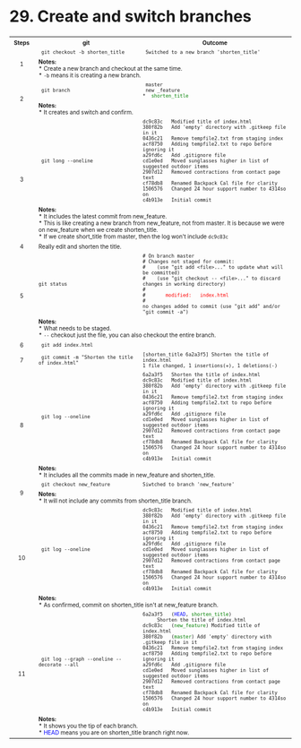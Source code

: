 # 29. Create and switch branches

<table>
  <tr>
    <th><font size="1">Steps</font></th>	
    <th><font size="1">git</font></th>	    
    <th><font size="1">Outcome</font></th>	    
  </tr>
  <tr>
   <td align="center" rowspan="2"><font size="1"> 1 </font></td>
   <td><font size="1"><code> git checkout -b shorten_title </code></font></td>
   <td><font size="1"><code> Switched to a new branch 'shorten_title' </code></font></td>   
  </tr>
  <tr>
    <td colspan="2"><font size="1">
     <b>Notes:</b></br>
     * Create a new branch and checkout at the same time. </br>
     * <code>-b</code> means it is creating a new branch. 
    </font></td>            
  </tr>  
  <tr>
   <td align="center" rowspan="2"><font size="1"> 2 </font></td>
   <td><font size="1"><code> git branch </code></font></td>
      <td><font size="1">
         <code> master </code></br>
		<code> new _feature </code></br>
         <code>* <font color="green"> shorten_title </font></code></br>
      </font></td>   
  </tr>
  <tr>
    <td colspan="2"><font size="1">
     <b>Notes:</b></br>
     * It creates and switch and confirm.
    </font></td>      
  <tr>
   <td align="center" rowspan="2"><font size="1"> 3 </font></td>
   <td><font size="1"><code> git long --oneline </code></font></td>
   <td><font size="1">
	     <code>dc9c83c &nbsp; Modified title of index.html</code></br>
	     <code>380f82b &nbsp; Add 'empty' directory with .gitkeep file in it</code></br>
	     <code>0436c21 &nbsp; Remove tempfile2.txt from staging index</code></br>
	     <code>acf8750 &nbsp; Adding tempfile2.txt to repo before ignoring it</code></br>
	     <code>a29fd6c &nbsp; Add .gitignore file</code></br>
	     <code>cd1e0ed &nbsp; Moved sunglasses higher in list of suggested outdoor items</code></br>
	     <code>2907d12 &nbsp; Removed contractions from contact page text</code></br>
	     <code>cf78db8 &nbsp; Renamed Backpack Cal file for clarity</code></br>
	     <code>1506576 &nbsp; Changed 24 hour support number to 4314so on</code></br>
		<code>c4b913e &nbsp; Initial commit</code>
   </font></td>   
  </tr>
  <tr>
    <td colspan="2"><font size="1">
     <b>Notes:</b></br>
     * It includes the latest commit from new_feature. </br>
     * This is like creating a new branch from new_feature, not from master. 
       It is because we were on new_feature when we create shorten_title. </br>   
     * If we create short_title from master, then the log won't include <code>dc9c83c</code>
    </font></td>            
  </tr>
  <tr>
   <td align="center"><font size="1"> 4 </font></td>
   <td  colspan="2"><font size="1"> Really edit and shorten the title. </font></td>
  </tr>
  <tr>
    <td align="center" rowspan="2"><font size="1">5</font></td>
    <td><font size="1"><code>git status</code></font></td>
    <td><font size="1">	  
      <code># On branch master</code></br>
      <code># Changes not staged for commit:</code></br>
      <code># &nbsp;&nbsp; (use "git add &lt;file&gt;..." to update what will be committed)</code></br>
      <code># &nbsp;&nbsp; (use "git checkout -- &lt;file&gt;..." to discard changes in working directory)</code></br>
      <code>#</code></br>
      <code># <font color="red">&nbsp;&nbsp;&nbsp;&nbsp;&nbsp; modified: &nbsp; index.html </font></code></br>
      <code># </code></br>
      <code>no changes added to commit (use "git add" and/or "git commit -a")</code>
    </font></td>        
  </tr>
  <tr>
    <td colspan="2"><font size="1">
     <b>Notes:</b></br>
     * What needs to be staged. <br>
     * <code>--</code> checkout just the file, you can also checkout the entire branch. 
    </font></td>            
  </tr>  
  <tr>
   <td align="center"><font size="1"> 6 </font></td>
   <td><font size="1"><code> git add index.html </code></font></td>
   <td><font size="1"> </font></td>
  </tr>
  <tr>
   <td align="center"><font size="1"> 7 </font></td>
   <td><font size="1"><code> git commit -m "Shorten the title of index.html" </code></font></td>
   <td><font size="1">	  
      <code>[shorten_title 6a2a3f5] Shorten the title of index.html</code><br>
      <code>1 file changed, 1 insertions(+), 1 deletions(-)</code><br>
   </font></td> 
  </tr>
  <tr>
   <td align="center" rowspan="2"><font size="1"> 8 </font></td>
   <td><font size="1"><code> git log --oneline </code></font></td>
   <td><font size="1">
	 <code>6a2a3f5 &nbsp; Shorten the title of index.html</code></br>
	 <code>dc9c83c &nbsp; Modified title of index.html</code></br>
	 <code>380f82b &nbsp; Add 'empty' directory with .gitkeep file in it</code></br>
	 <code>0436c21 &nbsp; Remove tempfile2.txt from staging index</code></br>
	 <code>acf8750 &nbsp; Adding tempfile2.txt to repo before ignoring it</code></br>
	 <code>a29fd6c &nbsp; Add .gitignore file</code></br>
	 <code>cd1e0ed &nbsp; Moved sunglasses higher in list of suggested outdoor items</code></br>
	 <code>2907d12 &nbsp; Removed contractions from contact page text</code></br>
	 <code>cf78db8 &nbsp; Renamed Backpack Cal file for clarity</code></br>
	 <code>1506576 &nbsp; Changed 24 hour support number to 4314so on</code></br>
	 <code>c4b913e &nbsp; Initial commit</code>
   </font></td>   
  </tr>
  <tr>
    <td colspan="2"><font size="1">
     <b>Notes:</b></br>
	* It includes all the commits made in new_feature and shorten_title.  
    </font></td>            
  </tr>
    
  <tr>
   <td align="center" rowspan="2"><font size="1"> 9 </font></td>
   <td><font size="1"><code> git checkout new_feature </code></font></td>
   <td><font size="1"><code>Siwtched to branch 'new_feature' </code></font></td>   

  </tr>
  <tr>
    <td colspan="2"><font size="1">
     <b>Notes:</b></br>
	* It will not include any commits from shorten_title branch.   
    </font></td>            
  </tr>
    
  <tr>
   <td align="center" rowspan="2"><font size="1"> 10 </font></td>
   <td><font size="1"><code> git log --oneline </code></font></td>
   <td><font size="1">
	 <code>dc9c83c &nbsp; Modified title of index.html</code></br>
	 <code>380f82b &nbsp; Add 'empty' directory with .gitkeep file in it</code></br>
	 <code>0436c21 &nbsp; Remove tempfile2.txt from staging index</code></br>
	 <code>acf8750 &nbsp; Adding tempfile2.txt to repo before ignoring it</code></br>
	 <code>a29fd6c &nbsp; Add .gitignore file</code></br>
	 <code>cd1e0ed &nbsp; Moved sunglasses higher in list of suggested outdoor items</code></br>
	 <code>2907d12 &nbsp; Removed contractions from contact page text</code></br>
	 <code>cf78db8 &nbsp; Renamed Backpack Cal file for clarity</code></br>
	 <code>1506576 &nbsp; Changed 24 hour support number to 4314so on</code></br>
	 <code>c4b913e &nbsp; Initial commit</code>
   </font></td>     
  </tr>
  <tr>
    <td colspan="2"><font size="1">
     <b>Notes:</b></br>
 	* As confirmed, commit on shorten_title isn't at new_feature branch. 
    </font></td>            
  </tr>  
  <tr>
   <td align="center"  rowspan="3"><font size="1"> 11 </font></td>
   <td><font size="1"><code> git log --graph --oneline --decorate --all </code></font></td>
   <td><font size="1">
	 <code>6a2a3f5 &nbsp; (<font color="blue">HEAD</font>, <font color="green">shorten_title</font>) 
	 Shorten the title of index.html</code></br>
	 <code>dc9c83c &nbsp; (<font color="green">new_feature</font>) Modified title of index.html</code></br>
	 <code>380f82b &nbsp; (<font color="green">master</font>) Add 'empty' directory with .gitkeep file in it</code></br>
	 <code>0436c21 &nbsp; Remove tempfile2.txt from staging index</code></br>
	 <code>acf8750 &nbsp; Adding tempfile2.txt to repo before ignoring it</code></br>
	 <code>a29fd6c &nbsp; Add .gitignore file</code></br>
	 <code>cd1e0ed &nbsp; Moved sunglasses higher in list of suggested outdoor items</code></br>
	 <code>2907d12 &nbsp; Removed contractions from contact page text</code></br>
	 <code>cf78db8 &nbsp; Renamed Backpack Cal file for clarity</code></br>
	 <code>1506576 &nbsp; Changed 24 hour support number to 4314so on</code></br>
	 <code>c4b913e &nbsp; Initial commit</code>
   </font></td> 
  </tr>
  <tr>
    <td colspan="2"><font size="1">
     <b>Notes:</b></br>
     * It shows you the tip of each branch. </br> 
     * <font color="blue">HEAD</font> means you are on shorten_title branch right now.
    </font></td>            
  </tr>  
</table>

